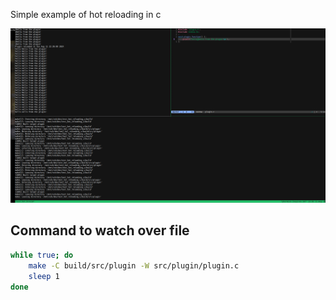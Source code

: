 Simple example of hot reloading in c

[![Example Image](media/reload.png)](https://example.com)

## Command to watch over file
```bash
while true; do
    make -C build/src/plugin -W src/plugin/plugin.c
    sleep 1
done
```

